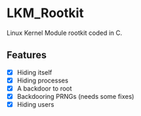 # LKM_Rootkit

Linux Kernel Module rootkit coded in C.

## Features
- [x] Hiding itself
- [x] Hiding processes
- [x] A backdoor to root 
- [x] Backdooring PRNGs (needs some fixes)
- [x] Hiding users
